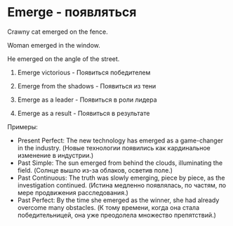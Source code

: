 # Emerge - появляться




Crawny cat emerged on the fence.

Woman emerged in the window.

He emerged on the angle of the street.

1. Emerge victorious - Появиться победителем

2. Emerge from the shadows - Появиться из тени

3. Emerge as a leader - Появиться в роли лидера

4. Emerge as a result - Появиться в результате

Примеры:

- Present Perfect: The new technology has emerged as a game-changer in the industry. (Новые технологии появились как кардинальное изменение в индустрии.)
- Past Simple: The sun emerged from behind the clouds, illuminating the field. (Солнце вышло из-за облаков, осветив поле.)
- Past Continuous: The truth was slowly emerging, piece by piece, as the investigation continued. (Истина медленно появлялась, по частям, по мере продвижения расследования.)
- Past Perfect: By the time she emerged as the winner, she had already overcome many obstacles. (К тому времени, когда она стала победительницей, она уже преодолела множество препятствий.)